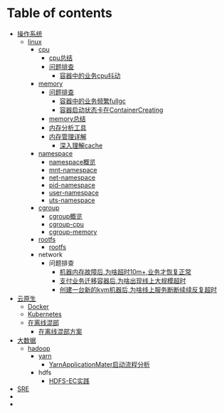 # Table of contents

* [操作系统](README.md)
  * [linux](cao-zuo-xi-tong/linux/README.md)
    * [cpu](cao-zuo-xi-tong/linux/cpu/README.md)
      * [cpu总结](操作系统/linux/cpu/cpu总结.md)
      * [问题排查](cao-zuo-xi-tong/linux/cpu/wen-ti-pai-cha/README.md)
        * [容器中的业务cpu抖动](操作系统/linux/cpu/问题排查/容器中的业务cpu抖动.md)
    * [memory](cao-zuo-xi-tong/linux/memory/README.md)
      * [问题排查](cao-zuo-xi-tong/linux/memory/wen-ti-pai-cha/README.md)
        * [容器中的业务频繁fullgc](操作系统/linux/memory/问题排查/容器中的业务频繁fullgc.md)
        * [容器启动状态卡在ContainerCreating](操作系统/linux/memory/问题排查/容器启动状态卡在ContainerCreating.md)
      * [memory总结](操作系统/linux/memory/memory总结.md)
      * [内存分析工具](cao-zuo-xi-tong/linux/memory/nei-cun-fen-xi-gong-ju.md)
      * [内存管理详解](cao-zuo-xi-tong/linux/memory/nei-cun-guan-li-xiang-jie/README.md)
        * [深入理解cache](操作系统/linux/memory/内存管理详解/深入理解cache.md)
    * [namespace](cao-zuo-xi-tong/linux/namespace/README.md)
      * [namespace概览](操作系统/linux/namespace/namespace.md)
      * [mnt-namespace](操作系统/linux/namespace/mnt-namespace.md)
      * [net-namespace](操作系统/linux/namespace/net-namespace.md)
      * [pid-namespace](操作系统/linux/namespace/pid-namespace.md)
      * [user-namespace](操作系统/linux/namespace/user-namespace.md)
      * [uts-namespace](操作系统/linux/namespace/uts-namespace.md)
    * [cgroup](cao-zuo-xi-tong/linux/cgroup/README.md)
      * [cgroup概览](操作系统/linux/cgroup/cgroup.md)
      * [cgroup-cpu](操作系统/linux/cgroup/cgroup-cpu.md)
      * [cgroup-memory](操作系统/linux/cgroup/cgroup-memory.md)
    * [rootfs](cao-zuo-xi-tong/linux/rootfs/README.md)
      * [rootfs](操作系统/linux/cgroup/rootfs.md)
    * network
      * 问题排查
        * [机器内存故障后,为啥超时10m+,业务才恢复正常](操作系统/linux/network/问题排查/redis-client超时问题排查.md)
        * [支付业务迁移容器后,为啥出现线上大规模超时](操作系统/linux/network/问题排查/支付业务大规模超时.md)
        * [创建一台新的kvm机器后,为啥线上服务断断续续反复超时](操作系统/linux/network/问题排查/创建新机器后线上服务反复超时.md)
* [云原生](<README (1).md>)
  * [Docker](yun-yuan-sheng/docker.md)
  * [Kubernetes](yun-yuan-sheng/kubernetes.md)
  * [在离线混部](yun-yuan-sheng/zai-li-xian-hun-bu/README.md)
    * [在离线混部方案](云原生/在离线混部/在离线混部整体方案.md)
* [大数据](大数据/README.md)
  * [hadoop](大数据/hadoop/README.md)
    * [yarn](大数据/hadoop/yarn.md)
      * [YarnApplicationMater启动流程分析](大数据/hadoop/yarn/YarnApplicationMater启动流程分析.md)
    * hdfs
      * [HDFS-EC实践](大数据/hadoop/hdfs/HDFS-EC实践.md)
* [SRE](SRE/README.md)
*
*
